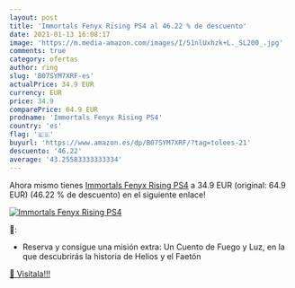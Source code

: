 ```yaml
---
layout: post
title: 'Immortals Fenyx Rising PS4 al 46.22 % de descuento'
date: 2021-01-13 16:08:17
image: 'https://m.media-amazon.com/images/I/51nlUxhzk+L._SL200_.jpg'
comments: true
category: ofertas
author: ring
slug: 'B07SYM7XRF-es'
actualPrice: 34.9 EUR
currency: EUR
price: 34.9
comparePrice: 64.9 EUR
prodname: 'Immortals Fenyx Rising PS4'
country: 'es'
flag: '🇪🇸'
buyurl: 'https://www.amazon.es/dp/B07SYM7XRF/?tag=tolees-21'
descuento: '46.22'
average: '43.25583333333334'
---
```


Ahora mismo tienes [Immortals Fenyx Rising PS4](https://www.amazon.es/dp/B07SYM7XRF/?tag=tolees-21) a 34.9 EUR (original: 64.9 EUR) (46.22 %  de descuento) en el siguiente enlace!

[![Immortals Fenyx Rising PS4](https://m.media-amazon.com/images/I/51nlUxhzk+L._SL200_.jpg)](https://www.amazon.es/dp/B07SYM7XRF/?tag=tolees-21)

🔎:

- Reserva y consigue una misión extra: Un Cuento de Fuego y Luz, en la que descubrirás la historia de Helios y el Faetón

[🛒 Visítala!!!](https://www.amazon.es/dp/B07SYM7XRF/?tag=tolees-21)
